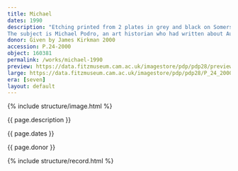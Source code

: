 ```yaml
---
title: Michael
dates: 1990
description: "Etching printed from 2 plates in grey and black on Somerset white paper, artist's proof outside the published edition of 50.
The subject is Michael Podro, an art historian who had written about Auerbach."
donor: Given by James Kirkman 2000
accession: P.24-2000
object: 160381
permalink: /works/michael-1990
preview: https://data.fitzmuseum.cam.ac.uk/imagestore/pdp/pdp28/preview_P_24_2000.jpg
large: https://data.fitzmuseum.cam.ac.uk/imagestore/pdp/pdp28/P_24_2000.jpg
era: [seven]
layout: default
---
```

{% include structure/image.html %}

{{ page.description }}

{{ page.dates }}

{{ page.donor }}

{% include structure/record.html %}
